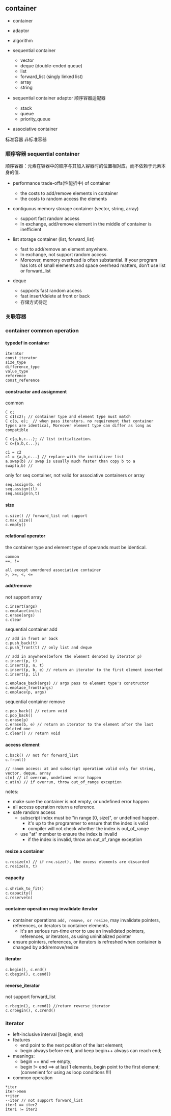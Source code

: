 ## container
- container
- adaptor
- algorithm

- sequential container
  - vector
  - deque (double-ended queue)
  - list
  - forward_list (singly linked list)
  - array
  - string
- sequential container adaptor 顺序容器适配器
  - stack
  - queue
  - priority_queue

- associative container

标准容器
非标准容器

### 顺序容器 sequential container
顺序容器：元素在容器中的顺序与其加入容器时的位置相对应，而不依赖于元素本身的值.

- performance trade-offs(性能折中) of container
  - the costs to add/remove elements in container
  - the costs to random access the elements

- contiguous memory storage container (vector, string, array)
  - support fast random access
  - In exchange, add/remove element in the middle of container is inefficient

- list storage container (list, forward_list)
  - fast to add/remove an element anywhere.
  - In exchange, not support random access
  - Moreover, memory overhead is often substantial. If your program has lots of small elements and space overhead matters, don’t use list or forward_list


- deque
  - supports fast random access
  - fast insert/delete at front or back
  - 存储方式待定




### 关联容器



### container common operation
#### typedef in container
```
iterator
const_iterator
size_type
difference_type
value_type
reference
const_reference
```

#### constructor and assignment
common
```
C c;
C c1(c2); // container type and element type must match
C c(b, e);  // when pass iterators. no requirement that container types are identical, Moreover element type can differ as long as compatible

C c{a,b,c...}; // list initialization.
C c={a,b,c...};

c1 = c2
c1 = {a,b,c...} // replace with the initializer list
a.swap(b) // swap is usually much faster than copy b to a
swap(a,b) //

```

only for seq container, not valid for associative containers or array
```
seq.assign(b, e)
seq.assign(il)
seq.assign(n,t)
```

#### size
```
c.size() // forward_list not support
c.max_size()
c.empty()
```

#### relational operator
the container type and element type of operands must be identical.

```
common
==, !=

all except unordered associative container
>, >=, <, <=
```

#### add/remove
not support array
```
c.insert(args)
c.emplace(inits)
c.erase(args)
c.clear
```

sequential container add
```
// add in front or back
c.push_back(t)
c.push_front(t) // only list and deque

// add in anywhere(before the element denoted by iterator p)
c.insert(p, t)  
c.insert(p, n, t)
c.insert(p, b, e) // return an iterator to the first element inserted
c.insert(p, il)

c.emplace_back(args) // args pass to element type's constructor
c.emplace_front(args)
c.emplace(p, args)
```

sequential container remove
```
c.pop_back() // return void
c.pop_back()
c.erase(p)
c.erase(b, e) // return an iterator to the element after the last deleted one
c.clear() // return void
```

#### access element
```
c.back() // not for forward_list
c.front()

// ranom access: at and subscript operation valid only for string, vector, deque, array
c[n] // if overrun, undefined error happen
c.at(n) // if overrun, throw out_of_range exception
```
notes:
- make sure the container is not empty, or undefined error happen
- all access operation return a reference.
- safe random access
  - subscript index must be "in range [0, size)", or undefined happen.
    - it's up to the programmer to ensure that the index is valid
    - compiler will not check whether the index is out_of_range
  - use "at" member to ensure the index is invalid
    - if the index is invalid, throw an out_of_range exception

#### resize a container
```
c.resize(n) // if n<c.size(), the excess elements are discarded
c.resize(n, t)
```

#### capacity
```
c.shrink_to_fit()
c.capacity()
c.reserve(n)
```

#### container operation may invalidate iterator
- container operations `add, remove, or resize`, may invalidate pointers, references, or iterators to container elements.
  - it's an serious run-time error to use an invalidated pointers, references, or iterators, as using uninitialized pointer
- ensure pointers, references, or iterators is refreshed when container is changed by add/remove/resize

#### iterator
```
c.begin(), c.end()
c.cbegin(), c.cend()
```

#### reverse_iterator
not support forward_list
```
c.rbegin(), c.rend() //return reverse_iterator
c.crbegin(), c.crend()
```




### iterator
- left-inclusive interval [begin, end)
- features
  - end point to the next position of the last element;
  - begin always before end, and keep begin++ always can reach end;
- meanings:
  - begin == end ==> empty;
  - begin != end ==> at last 1 elements, begin point to the first element; (convenient for using as loop conditions !!!)
- common operation
```
*iter
iter->mem
++iter
--iter // not support forward_list
iter1 == iter2
iter1 != iter2
```
